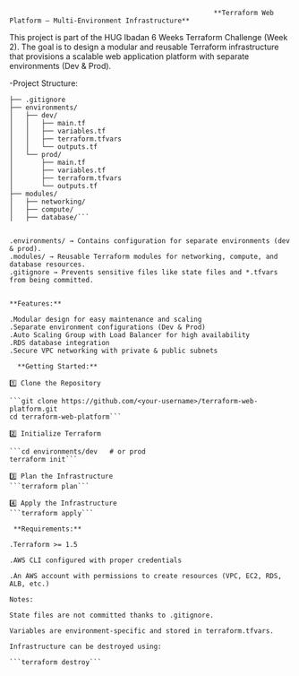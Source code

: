   
                                                       **Terraform Web Platform – Multi-Environment Infrastructure**

This project is part of the HUG Ibadan 6 Weeks Terraform Challenge (Week 2).
The goal is to design a modular and reusable Terraform infrastructure that provisions a scalable web application platform with separate environments (Dev & Prod).

 -Project Structure:
 
```terraform-web-platform/
├── .gitignore
├── environments/
│   ├── dev/
│   │   ├── main.tf
│   │   ├── variables.tf
│   │   ├── terraform.tfvars
│   │   └── outputs.tf
│   └── prod/
│       ├── main.tf
│       ├── variables.tf
│       ├── terraform.tfvars
│       └── outputs.tf
├── modules/
│   ├── networking/
│   ├── compute/
│   ├── database/```


.environments/ → Contains configuration for separate environments (dev & prod).
.modules/ → Reusable Terraform modules for networking, compute, and database resources.
.gitignore → Prevents sensitive files like state files and *.tfvars from being committed.


**Features:**

.Modular design for easy maintenance and scaling
.Separate environment configurations (Dev & Prod)
.Auto Scaling Group with Load Balancer for high availability
.RDS database integration
.Secure VPC networking with private & public subnets

  **Getting Started:**
  
1️⃣ Clone the Repository

```git clone https://github.com/<your-username>/terraform-web-platform.git
cd terraform-web-platform```

2️⃣ Initialize Terraform

```cd environments/dev   # or prod
terraform init```

3️⃣ Plan the Infrastructure
```terraform plan```

4️⃣ Apply the Infrastructure
```terraform apply```

 **Requirements:**

.Terraform >= 1.5

.AWS CLI configured with proper credentials

.An AWS account with permissions to create resources (VPC, EC2, RDS, ALB, etc.)

Notes:

State files are not committed thanks to .gitignore.

Variables are environment-specific and stored in terraform.tfvars.

Infrastructure can be destroyed using:

```terraform destroy```

